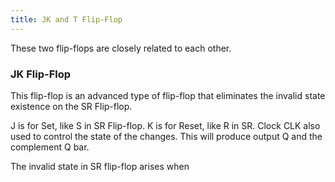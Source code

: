 ```yaml
---
title: JK and T Flip-Flop
---
```

These two flip-flops are closely related to each other.

### JK Flip-Flop
This flip-flop is an advanced type of flip-flop that eliminates the invalid state existence on the SR Flip-flop. 

J is for Set, like S in SR Flip-flop.
K is for Reset, like R in SR.
Clock CLK also used to control the state of the changes.
This will produce output Q and the complement Q bar.

The invalid state in SR flip-flop arises when